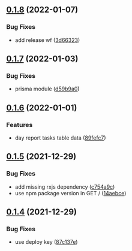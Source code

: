 ## [0.1.8](https://github.com/BinaryCapsule/widy-api/compare/v0.1.7...v0.1.8) (2022-01-07)


### Bug Fixes

* add release wf ([3d66323](https://github.com/BinaryCapsule/widy-api/commit/3d66323ae815ac27b69db4eac7dfccada21040af))



## [0.1.7](https://github.com/BinaryCapsule/widy-api/compare/v0.1.6...v0.1.7) (2022-01-03)


### Bug Fixes

* prisma module ([d59b9a0](https://github.com/BinaryCapsule/widy-api/commit/d59b9a002c69b9d812cbf73303a6d752e12fa4eb))



## [0.1.6](https://github.com/BinaryCapsule/widy-api/compare/v0.1.5...v0.1.6) (2022-01-01)


### Features

* day report tasks table data ([89fefc7](https://github.com/BinaryCapsule/widy-api/commit/89fefc752be76fd539329f223a88a954fb402451))



## [0.1.5](https://github.com/BinaryCapsule/widy-api/compare/v0.1.4...v0.1.5) (2021-12-29)


### Bug Fixes

* add missing rxjs dependency ([c754a9c](https://github.com/BinaryCapsule/widy-api/commit/c754a9c65bce5eb3e56299325f4e3e2cf2c2d561))
* use npm package version in GET / ([14aebce](https://github.com/BinaryCapsule/widy-api/commit/14aebcea81b98638c1f3e979472601a43ee5fb94))



## [0.1.4](https://github.com/BinaryCapsule/widy-api/compare/v0.1.3...v0.1.4) (2021-12-29)


### Bug Fixes

* use deploy key ([87c137e](https://github.com/BinaryCapsule/widy-api/commit/87c137e4c05d1303e01a430846ed00d13c147015))



